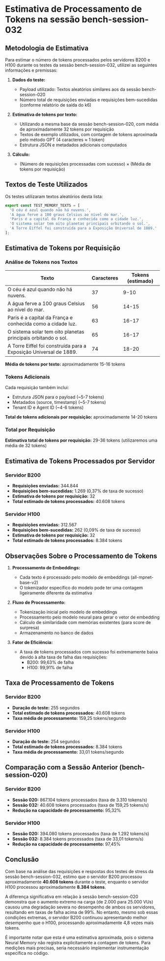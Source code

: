 # Estimativa de Processamento de Tokens na sessão bench-session-032

## Metodologia de Estimativa

Para estimar o número de tokens processados pelos servidores B200 e H100 durante os testes da sessão bench-session-032, utilizei as seguintes informações e premissas:

1. **Dados do teste:**
   - Payload utilizado: Textos aleatórios similares aos da sessão bench-session-020
   - Número total de requisições enviadas e requisições bem-sucedidas (conforme relatório de saída do k6)

2. **Estimativa de tokens por texto:**
   - Utilizando a mesma base da sessão bench-session-020, com média de aproximadamente 32 tokens por requisição
   - Textos de exemplo utilizados, com contagem de tokens aproximada pelo método GPT (4 caracteres ≈ 1 token)
   - Estrutura JSON e metadados adicionais computados

3. **Cálculo:**
   - (Número de requisições processadas com sucesso) × (Média de tokens por requisição)

## Textos de Teste Utilizados

Os testes utilizaram textos aleatórios desta lista:

```javascript
export const TEST_MEMORY_TEXTS = [
  'O céu é azul quando não há nuvens.',
  'A água ferve a 100 graus Celsius ao nível do mar.',
  'Paris é a capital da França e conhecida como a cidade luz.',
  'O sistema solar tem oito planetas principais orbitando o sol.',
  'A Torre Eiffel foi construída para a Exposição Universal de 1889.'
];
```

## Estimativa de Tokens por Requisição

### Análise de Tokens nos Textos

| Texto | Caracteres | Tokens (estimado) |
|-------|------------|-------------------|
| O céu é azul quando não há nuvens. | 37 | 9-10 |
| A água ferve a 100 graus Celsius ao nível do mar. | 56 | 14-15 |
| Paris é a capital da França e conhecida como a cidade luz. | 63 | 16-17 |
| O sistema solar tem oito planetas principais orbitando o sol. | 65 | 16-17 |
| A Torre Eiffel foi construída para a Exposição Universal de 1889. | 74 | 18-20 |

**Média de tokens por texto:** aproximadamente 15-16 tokens

### Tokens Adicionais

Cada requisição também inclui:
- Estrutura JSON para o payload (~5-7 tokens)
- Metadados (source, timestamp) (~5-7 tokens)
- Tenant ID e Agent ID (~4-6 tokens)

**Total de tokens adicionais por requisição:** aproximadamente 14-20 tokens

### Total por Requisição

**Estimativa total de tokens por requisição:** 29-36 tokens (utilizaremos uma média de 32 tokens)

## Estimativa de Tokens Processados por Servidor

### Servidor B200

- **Requisições enviadas:** 344.844
- **Requisições bem-sucedidas:** 1.269 (0,37% de taxa de sucesso)
- **Estimativa de tokens por requisição:** 32
- **Total estimado de tokens processados:** 40.608 tokens

### Servidor H100

- **Requisições enviadas:** 312.567
- **Requisições bem-sucedidas:** 262 (0,09% de taxa de sucesso)
- **Estimativa de tokens por requisição:** 32
- **Total estimado de tokens processados:** 8.384 tokens

## Observações Sobre o Processamento de Tokens

1. **Processamento de Embeddings:**
   - Cada texto é processado pelo modelo de embeddings (all-mpnet-base-v2)
   - O tokenizador específico do modelo pode ter uma contagem ligeiramente diferente da estimativa

2. **Fluxo de Processamento:**
   - Tokenização inicial pelo modelo de embeddings
   - Processamento pelo modelo neural para gerar o vetor de embedding
   - Cálculo de similaridade com memórias existentes (para score de surpresa)
   - Armazenamento no banco de dados

3. **Fator de Eficiência:**
   - A taxa de tokens processados com sucesso foi extremamente baixa devido à alta taxa de falha das requisições:
     - B200: 99,63% de falha
     - H100: 99,91% de falha

## Taxa de Processamento de Tokens

### Servidor B200

- **Duração do teste:** 255 segundos
- **Total estimado de tokens processados:** 40.608 tokens
- **Taxa média de processamento:** 159,25 tokens/segundo

### Servidor H100

- **Duração do teste:** 254 segundos
- **Total estimado de tokens processados:** 8.384 tokens
- **Taxa média de processamento:** 33,01 tokens/segundo

## Comparação com a Sessão Anterior (bench-session-020)

### Servidor B200

- **Sessão 020:** 867.104 tokens processados (taxa de 3.310 tokens/s)
- **Sessão 032:** 40.608 tokens processados (taxa de 159,25 tokens/s)
- **Redução na capacidade de processamento:** 95,32%

### Servidor H100

- **Sessão 020:** 394.080 tokens processados (taxa de 1.292 tokens/s)
- **Sessão 032:** 8.384 tokens processados (taxa de 33,01 tokens/s)
- **Redução na capacidade de processamento:** 97,45%

## Conclusão

Com base na análise das requisições e respostas dos testes de stress da sessão bench-session-032, estimo que o servidor B200 processou aproximadamente **40.608 tokens** durante o teste, enquanto o servidor H100 processou aproximadamente **8.384 tokens**.

A diferença significativa em relação à sessão bench-session-020 demonstra que o aumento extremo na carga (de 2.000 para 25.000 VUs) causou uma degradação severa no desempenho de ambos os servidores, resultando em taxas de falha acima de 99%. No entanto, mesmo sob essas condições extremas, o servidor B200 continuou apresentando melhor desempenho que o H100, processando aproximadamente 4,8 vezes mais tokens.

É importante notar que esta é uma estimativa aproximada, pois o sistema Neural Memory não registra explicitamente a contagem de tokens. Para medições mais precisas, seria necessário implementar instrumentação específica no código.